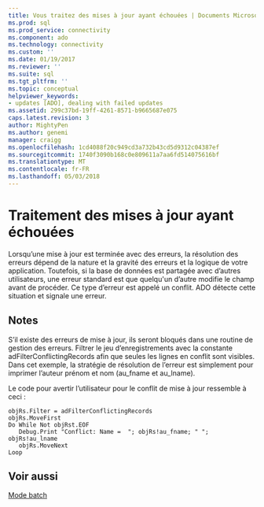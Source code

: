 ```yaml
---
title: Vous traitez des mises à jour ayant échouées | Documents Microsoft
ms.prod: sql
ms.prod_service: connectivity
ms.component: ado
ms.technology: connectivity
ms.custom: ''
ms.date: 01/19/2017
ms.reviewer: ''
ms.suite: sql
ms.tgt_pltfrm: ''
ms.topic: conceptual
helpviewer_keywords:
- updates [ADO], dealing with failed updates
ms.assetid: 299c37bd-19ff-4261-8571-b9665687e075
caps.latest.revision: 3
author: MightyPen
ms.author: genemi
manager: craigg
ms.openlocfilehash: 1cd4088f20c949cd3a732b43cd5d9312c04387ef
ms.sourcegitcommit: 1740f3090b168c0e809611a7aa6fd514075616bf
ms.translationtype: MT
ms.contentlocale: fr-FR
ms.lasthandoff: 05/03/2018
---
```

# <a name="dealing-with-failed-updates"></a>Traitement des mises à jour ayant échouées
Lorsqu’une mise à jour est terminée avec des erreurs, la résolution des erreurs dépend de la nature et la gravité des erreurs et la logique de votre application. Toutefois, si la base de données est partagée avec d’autres utilisateurs, une erreur standard est que quelqu'un d’autre modifie le champ avant de procéder. Ce type d’erreur est appelé un conflit. ADO détecte cette situation et signale une erreur.  
  
## <a name="remarks"></a>Notes  
 S’il existe des erreurs de mise à jour, ils seront bloqués dans une routine de gestion des erreurs. Filtrer le jeu d’enregistrements avec la constante adFilterConflictingRecords afin que seules les lignes en conflit sont visibles. Dans cet exemple, la stratégie de résolution de l’erreur est simplement pour imprimer l’auteur prénom et nom (au_fname et au_lname).  
  
 Le code pour avertir l’utilisateur pour le conflit de mise à jour ressemble à ceci :  
  
```  
objRs.Filter = adFilterConflictingRecords  
objRs.MoveFirst  
Do While Not objRst.EOF  
   Debug.Print "Conflict: Name =  "; objRs!au_fname; " "; objRs!au_lname  
   objRs.MoveNext  
Loop  
```  
  
## <a name="see-also"></a>Voir aussi  
 [Mode batch](../../../ado/guide/data/batch-mode.md)
